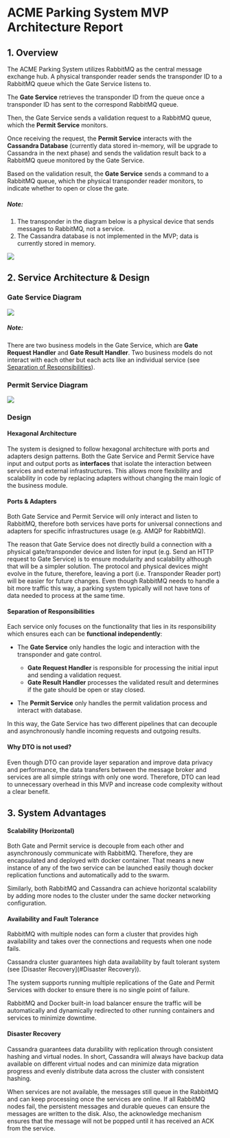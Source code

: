 # ACME Parking System MVP Architecture Report

## 1. Overview

The ACME Parking System utilizes RabbitMQ as the central message exchange hub. A physical transponder reader sends the transponder ID to a RabbitMQ queue which the Gate Service listens to.

The **Gate Service** retrieves the transponder ID from the queue once a transponder ID has sent to the correspond RabbitMQ queue.

Then, the Gate Service sends a validation request to a RabbitMQ queue, which the **Permit Service** monitors.

Once receiving the request, the **Permit Service** interacts with the **Cassandra Database** (currently data stored in-memory, will be upgrade to Cassandra in the next phase) and sends the validation result back to a RabbitMQ queue monitored by the Gate Service.

Based on the validation result, the **Gate Service** sends a command to a RabbitMQ queue, which the physical transponder reader monitors, to indicate whether to open or close the gate.
##### Note:

1. The transponder in the diagram below is a physical device that sends messages to RabbitMQ, not a service.
2. The Cassandra database is not implemented in the MVP; data is currently stored in memory.

[![](https://mermaid.ink/img/pako:eNptksFOhDAQhl-FzEkTeAFivGjixU1c1pPWw9AO0ARaMi0as9l3t8AWUeilnfm_Sf9O5wzSKoIcqtZ-yQbZJ8-FMElYr4zG9dYo4pv3CvMKM60yiazWUlIQhu3jdi4qsCy1PxxjhSP-HKFrOmJP6OkUJC0pktLWbsonVyGyL8Sd9nv0rPznH9A5NIoxsgo9lujoV4no-h1Zdr_YnIKVx43pLf3H5Y7xbcXq8j3-bmQWx5BCF2TUKvzVeeQF-IY6EpCHo6IKh9YLEOYSUBy8PX0bCbnngVJgO9QNhF60LkRDHzpCjxprxm7JktLe8mGehmkoUujRvFkbmcsPgLm7cQ?type=png)](https://mermaid.live/edit#pako:eNptksFOhDAQhl-FzEkTeAFivGjixU1c1pPWw9AO0ARaMi0as9l3t8AWUeilnfm_Sf9O5wzSKoIcqtZ-yQbZJ8-FMElYr4zG9dYo4pv3CvMKM60yiazWUlIQhu3jdi4qsCy1PxxjhSP-HKFrOmJP6OkUJC0pktLWbsonVyGyL8Sd9nv0rPznH9A5NIoxsgo9lujoV4no-h1Zdr_YnIKVx43pLf3H5Y7xbcXq8j3-bmQWx5BCF2TUKvzVeeQF-IY6EpCHo6IKh9YLEOYSUBy8PX0bCbnngVJgO9QNhF60LkRDHzpCjxprxm7JktLe8mGehmkoUujRvFkbmcsPgLm7cQ)

## 2. Service Architecture & Design

### Gate Service Diagram

[![](https://mermaid.ink/img/pako:eNqllMFO4zAQhl_F8gmkBu5VFQktAiqBKO1qD6z3YOJJYym1g2MXraq-O2ObNE3SgBC5JPLM_01mfts7mmkBdErzUr9lBTeW3C-ZYorgc_XwtLjlFn5pZY0uSzBnf3M-zXmSSZOVkBi5LmxII3Ed1BZKXcHsxaTES0mr_XfeUn8brupKKwFmCVx8E3ykJlF-zP7DSym4lVot4XUF6rv0Vo_wVxIJYwVqV9olZCC3P6niKaTB-FKxWO1e1oZXBWF0NovjXIHZygxImjIak_wzHGdQzFXl7EKjp2nqiw7nxuh5S1mA2UjbGd-htZO83qSa5K-gH54E5KOznzJjbofY25GnMb29NwAg-44rgaHdjtGQHWzBdQe1JR9BRvf7vtCbNaINPg6k2MLxiRqYRZKks6Xn17iSDk39egd6UohdztXWvwPoE18jctSjkT8bOWUR1rUnEhxc3vCyhoO6m9RM58RkLojOczAgyEWS9pzzUYN-ySY82sdom-3gThU6cnpQq98BndAN8rkUeJnufEFGbQEbYHSKnwJyjjR_aPeYyp3Vq_8qo1OLw5lQo926oHhJ4JAm1FX4g3AtOZ7-zWEVhLTaPMTrOtzaE1px9ax1k7N_B5TB_Is?type=png)](https://mermaid.live/edit#pako:eNqllMFO4zAQhl_F8gmkBu5VFQktAiqBKO1qD6z3YOJJYym1g2MXraq-O2ObNE3SgBC5JPLM_01mfts7mmkBdErzUr9lBTeW3C-ZYorgc_XwtLjlFn5pZY0uSzBnf3M-zXmSSZOVkBi5LmxII3Ed1BZKXcHsxaTES0mr_XfeUn8brupKKwFmCVx8E3ykJlF-zP7DSym4lVot4XUF6rv0Vo_wVxIJYwVqV9olZCC3P6niKaTB-FKxWO1e1oZXBWF0NovjXIHZygxImjIak_wzHGdQzFXl7EKjp2nqiw7nxuh5S1mA2UjbGd-htZO83qSa5K-gH54E5KOznzJjbofY25GnMb29NwAg-44rgaHdjtGQHWzBdQe1JR9BRvf7vtCbNaINPg6k2MLxiRqYRZKks6Xn17iSDk39egd6UohdztXWvwPoE18jctSjkT8bOWUR1rUnEhxc3vCyhoO6m9RM58RkLojOczAgyEWS9pzzUYN-ySY82sdom-3gThU6cnpQq98BndAN8rkUeJnufEFGbQEbYHSKnwJyjjR_aPeYyp3Vq_8qo1OLw5lQo926oHhJ4JAm1FX4g3AtOZ7-zWEVhLTaPMTrOtzaE1px9ax1k7N_B5TB_Is)

##### Note:

There are two business models in the Gate Service, which are **Gate Request Handler** and **Gate Result Handler**. Two business models do not interact with each other but each acts like an individual service (see [Separation of Responsibilities](#separation-of-responsibilities)).

### Permit Service Diagram

[![](https://mermaid.ink/img/pako:eNqllE1vozAQhv_KyIdVK4X2HiGk5uOAlGjTpOphl1U1gSFYIja1TVarKP99bfORJiXdw3IBhnmfmXmxfWSpzIiNWV7K32mBysBinYhEgL2els-rVyx5hoZLsab3BdeGBKm7nzmOcwxSrtKSAsV3hfHZ0MRJHKiUFYVbFcGZABYBHePX_XARXZdmQyL7nyqOAQ2kKzNFrVFkCp_SlLSWw_Tp86KFWxZuUTfwXgyd2mEbsK63O4VVAQkLQ1iR2nNXWx14ShBFCWvS3NV8bDu1HXhFLKrarKQ1Pop8sRbRpyXs_gbi2i_P-16bK-AtawbAs0lvj4dNeMYVpU6LJXyEzia9F5ec-XoZv7xt5uvXeDo_HhPWzuNVrS8JO50aiW3kn6sNggBeFApdSdc2xDMbia7dbCBf-eM4_stjLA7u7jG3199H4tkYCD-38w0mUpaEwhM_LbVuwquOIXgAmeekKIMHN9CFda3kIuYUit5r3ku-GHcQEA4TzuMlgo3Y3gaRZ_ZYODpKwkxBe_vXxvYxoxxtDbeuTzYVayM3f0TKxkbVNGJK1ruC2R1UavtWV7YvmnG0W2TfRynjdvxlc_D482fEKhQ_pOxyTn8Bde6MAQ?type=png)](https://mermaid.live/edit#pako:eNqllE1vozAQhv_KyIdVK4X2HiGk5uOAlGjTpOphl1U1gSFYIja1TVarKP99bfORJiXdw3IBhnmfmXmxfWSpzIiNWV7K32mBysBinYhEgL2els-rVyx5hoZLsab3BdeGBKm7nzmOcwxSrtKSAsV3hfHZ0MRJHKiUFYVbFcGZABYBHePX_XARXZdmQyL7nyqOAQ2kKzNFrVFkCp_SlLSWw_Tp86KFWxZuUTfwXgyd2mEbsK63O4VVAQkLQ1iR2nNXWx14ShBFCWvS3NV8bDu1HXhFLKrarKQ1Pop8sRbRpyXs_gbi2i_P-16bK-AtawbAs0lvj4dNeMYVpU6LJXyEzia9F5ec-XoZv7xt5uvXeDo_HhPWzuNVrS8JO50aiW3kn6sNggBeFApdSdc2xDMbia7dbCBf-eM4_stjLA7u7jG3199H4tkYCD-38w0mUpaEwhM_LbVuwquOIXgAmeekKIMHN9CFda3kIuYUit5r3ku-GHcQEA4TzuMlgo3Y3gaRZ_ZYODpKwkxBe_vXxvYxoxxtDbeuTzYVayM3f0TKxkbVNGJK1ruC2R1UavtWV7YvmnG0W2TfRynjdvxlc_D482fEKhQ_pOxyTn8Bde6MAQ)

### Design

#### Hexagonal Architecture

The system is designed to follow hexagonal architecture with ports and adapters design patterns. Both the Gate Service and Permit Service have input and output ports as **interfaces** that isolate the interaction between services and external infrastructures. This allows more flexibility and scalability in code by replacing adapters without changing the main logic of the business module.

#### Ports & Adapters

Both Gate Service and Permit Service will only interact and listen to RabbitMQ, therefore both services have ports for universal connections and adapters for specific infrastructures usage (e.g. AMQP for RabbitMQ).

The reason that Gate Service does not directly build a connection with a physical gate/transponder device and listen for input (e.g. Send an HTTP request to Gate Service) is to ensure modularity and scalability although that will be a simpler solution. The protocol and physical devices might evolve in the future, therefore, leaving a port (i.e. Transponder Reader port) will be easier for future changes. Even though RabbitMQ needs to handle a bit more traffic this way, a parking system typically will not have tons of data needed to process at the same time.

#### Separation of Responsibilities

Each service only focuses on the functionality that lies in its responsibility which ensures each can be **functional independently**:

- The **Gate Service** only handles the logic and interaction with the transponder and gate control.
  - **Gate Request Handler** is responsible for processing the initial input and sending a validation request. 
  - **Gate Result Handler** processes the validated result and determines if the gate should be open or stay closed. 

- The **Permit Service** only handles the permit validation process and interact with database.

In this way, the Gate Service has two different pipelines that can decouple and asynchronously handle incoming requests and outgoing results.

#### Why DTO is not used?

Even though DTO can provide layer separation and improve data privacy and performance, the data transfers between the message broker and services are all simple strings with only one word. Therefore, DTO can lead to unnecessary overhead in this MVP and increase code complexity without a clear benefit.

## 3. System Advantages

#### Scalability (Horizontal)

Both Gate and Permit service is decouple from each other and asynchronously communicate with RabbitMQ. Therefore, they are encapsulated and deployed with docker container. That means a new instance of any of the two service can be launched easily though docker replication functions and automatically add to the swarm.

Similarly, both RabbitMQ and Cassandra can achieve horizontal scalability by adding more nodes to the cluster under the same docker networking configuration.

#### Availability and Fault Tolerance

RabbitMQ with multiple nodes can form a cluster that provides high availability and takes over the connections and requests when one node fails.

Cassandra cluster guarantees high data availability by fault tolerant system (see [Disaster Recovery](#Disaster Recovery)).

The system supports running multiple replications of the Gate and Permit Services with docker to ensure there is no single point of failure.

RabbitMQ and Docker built-in load balancer ensure the traffic will be automatically and dynamically redirected to other running containers and services to minimize downtime.

#### Disaster Recovery

Cassandra guarantees data durability with replication through consistent hashing and virtual nodes. In short, Cassandra will always have backup data available on different virtual nodes and can minimize data migration progress and evenly distribute data across the cluster with consistent hashing.

When services are not available, the messages still queue in the RabbitMQ and can keep processing once the services are online. If all RabbitMQ nodes fail, the persistent messages and durable queues can ensure the messages are written to the disk. Also, the acknowledge mechanism ensures that the message will not be popped until it has received an ACK from the service.




